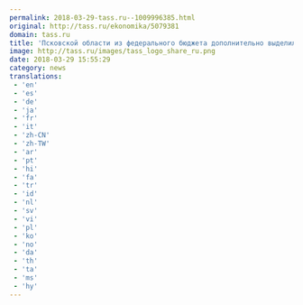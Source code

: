 ```yaml
---
permalink: 2018-03-29-tass.ru--1009996385.html
original: http://tass.ru/ekonomika/5079381
domain: tass.ru
title: 'Псковской области из федерального бюджета дополнительно выделили более 1,5 млрд рублей'
image: http://tass.ru/images/tass_logo_share_ru.png
date: 2018-03-29 15:55:29
category: news
translations: 
 - 'en'
 - 'es'
 - 'de'
 - 'ja'
 - 'fr'
 - 'it'
 - 'zh-CN'
 - 'zh-TW'
 - 'ar'
 - 'pt'
 - 'hi'
 - 'fa'
 - 'tr'
 - 'id'
 - 'nl'
 - 'sv'
 - 'vi'
 - 'pl'
 - 'ko'
 - 'no'
 - 'da'
 - 'th'
 - 'ta'
 - 'ms'
 - 'hy'
---
```


